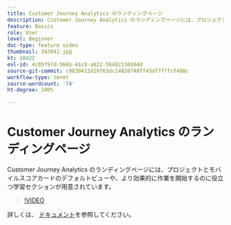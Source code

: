 ```yaml
---
title: Customer Journey Analytics のランディングページ
description: Customer Journey Analytics のランディングページには、プロジェクトとモバイルスコアカードのデフォルトビューや、より効果的に作業を開始するのに役立つ学習セクションが用意されています。
feature: Basics
role: User
level: Beginner
doc-type: feature video
thumbnail: 343041.jpg
kt: 10422
exl-id: 4c05f97d-566b-41c8-a822-56482136b04d
source-git-commit: c9830412d18f63dc14020748ff43df7f7fcf408c
workflow-type: tm+mt
source-wordcount: '74'
ht-degree: 100%

---
```


# Customer Journey Analytics のランディングページ

Customer Journey Analytics のランディングページには、プロジェクトとモバイルスコアカードのデフォルトビューや、より効果的に作業を開始するのに役立つ学習セクションが用意されています。

>[!VIDEO](https://video.tv.adobe.com/v/3409308/?quality=12&learn=on&captions=jpn)

詳しくは、 [ドキュメント](https://experienceleague.adobe.com/docs/analytics-platform/using/cja-overview/landing.html?lang=ja)を参照してください。
